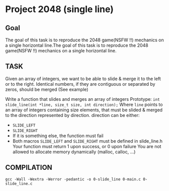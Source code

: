 # Project 2048 (single line)

## Goal
The goal of this task is to reproduce the 2048 game(NSFW !!) mechanics on a single horizontal line.The goal of this task is to reproduce the 2048 game(NSFW !!) mechanics on a single horizontal line.


## TASK
Given an array of integers, we want to be able to slide & merge it to the left or to the right. Identical numbers, if they are contiguous or separated by zeros, should be merged (See example)

Write a function that slides and merges an array of integers
Prototype: `int slide_line(int *line, size_t size, int direction);`
Where `line` points to an array of integers containing size elements, that must be slided & merged to the direction represented by direction. direction can be either:
- `SLIDE_LEFT`
- `SLIDE_RIGHT`
- If it is something else, the function must fail
- Both macros `SLIDE_LEFT` and `SLIDE_RIGHT` must be defined in slide_line.h
Your function must return 1 upon success, or 0 upon failure
You are not allowed to allocate memory dynamically (malloc, calloc, …)


## COMPILATION
```gcc -Wall -Wextra -Werror -pedantic -o 0-slide_line 0-main.c 0-slide_line.c```
